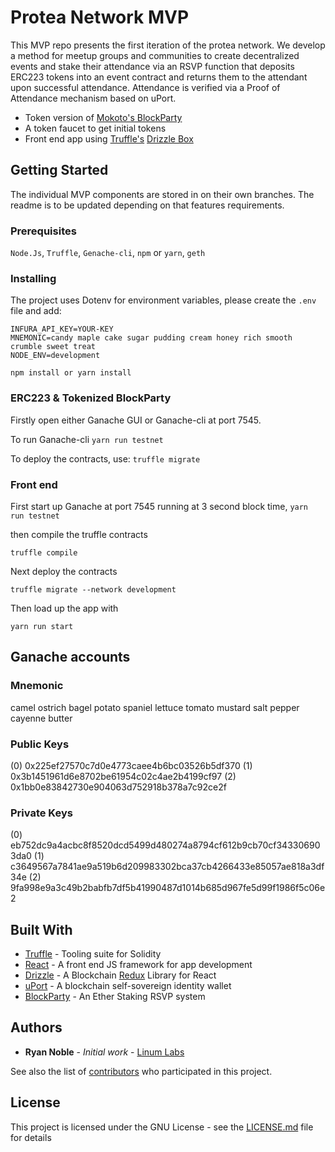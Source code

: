 # Protea Network MVP

This MVP repo presents the first iteration of the protea network. We develop a method for meetup groups and communities to create decentralized events and stake their attendance via an RSVP function that deposits ERC223 tokens into an event contract and returns them to the attendant upon successful attendance. Attendance is verified via a Proof of Attendance mechanism based on uPort.

* Token version of [Mokoto's BlockParty](https://github.com/makoto/blockparty)
* A token faucet to get initial tokens
* Front end app using [Truffle's](truffleframework.com) [Drizzle Box](https://github.com/truffle-box/drizzle-box    ) 

## Getting Started

The individual MVP components are stored in on their own branches. The readme is to be updated depending on that features requirements.

### Prerequisites


`Node.Js`, `Truffle`, `Genache-cli`, `npm` or `yarn`, `geth`


### Installing

The project uses Dotenv for environment variables, please create the `.env` file and add:
```
INFURA_API_KEY=YOUR-KEY
MNEMONIC=candy maple cake sugar pudding cream honey rich smooth crumble sweet treat
NODE_ENV=development
```


```
npm install or yarn install
```

### ERC223 & Tokenized BlockParty
Firstly open either Ganache GUI or Ganache-cli at port 7545.

To run Ganache-cli
```yarn run testnet```

To deploy the contracts, use:
```truffle migrate```


### Front end

First start up Ganache at port 7545 running at 3 second block time,
```yarn run testnet``` 

then compile the truffle contracts

```truffle compile```

Next deploy the contracts

```truffle migrate --network development```

Then load up the app with

```yarn run start```

<!-- 
## Running the tests


### Tests breakdwon


## Deployment -->

## Ganache accounts

### Mnemonic
camel ostrich bagel potato spaniel lettuce tomato mustard salt pepper cayenne butter

### Public Keys
(0) 0x225ef27570c7d0e4773caee4b6bc03526b5df370
(1) 0x3b1451961d6e8702be61954c02c4ae2b4199cf97
(2) 0x1bb0e83842730e904063d752918b378a7c92ce2f

### Private Keys
(0) eb752dc9a4acbc8f8520dcd5499d480274a8794cf612b9cb70cf343306903da0
(1) c3649567a7841ae9a519b6d209983302bca37cb4266433e85057ae818a3df34e
(2) 9fa998e9a3c49b2babfb7df5b41990487d1014b685d967fe5d99f1986f5c06e2

## Built With


* [Truffle](truffleframework.com) - Tooling suite for Solidity
* [React](https://reactjs.org/) - A front end JS framework for app development
* [Drizzle](http://truffleframework.com/docs/drizzle/getting-started) - A Blockchain [Redux](https://redux.js.org/) Library for React
* [uPort](https://www.uport.me/) - A blockchain self-sovereign identity wallet
* [BlockParty](https://github.com/makoto/blockparty) - An Ether Staking RSVP system


<!-- ## Contributing

Please read [CONTRIBUTING.md]() for details on our code of conduct, and the process for submitting pull requests to us. -->

<!-- ## Versioning

We use [SemVer](http://semver.org/) for versioning. For the versions available, see the [tags on this repository](https://github.com/your/project/tags).  -->

## Authors

* **Ryan Noble** - *Initial work* - [Linum Labs](https://github.com/LinumLabs)

See also the list of [contributors](https://github.com/ProteaNetwork/Protea-MVP/graphs/contributors) who participated in this project.

## License

This project is licensed under the GNU License - see the [LICENSE.md](LICENSE.md) file for details

<!-- ## Acknowledgments

* 
 -->
